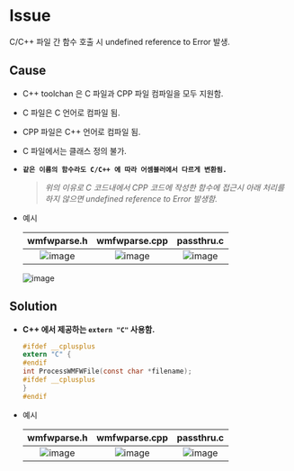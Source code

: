 # Issue
C/C++ 파일 간 함수 호출 시 undefined reference to Error 발생.

## Cause
- C++ toolchan 은 C 파일과 CPP 파일 컴파일을 모두 지원함.
- C 파일은 C 언어로 컴파일 됨.
- CPP 파일은 C++ 언어로 컴파일 됨.
- C 파일에서는 클래스 정의 불가.
- **`같은 이름의 함수라도 C/C++ 에 따라 어셈블러에서 다르게 변환됨.`**
   > _위의 이유로 C 코드내에서 CPP 코드에 작성한 함수에 접근시 아래 처리를 하지 않으면 undefined reference to Error 발생함._
- 예시

   |wmfwparse.h|wmfwparse.cpp|passthru.c|
   |:---:|:---:|:---:|
   |![image](https://user-images.githubusercontent.com/26864945/69854582-c66ecd00-12cc-11ea-950f-13e7cde8a17a.png)|![image](https://user-images.githubusercontent.com/26864945/69854630-e605f580-12cc-11ea-8fc3-0b19cccee59f.png)|![image](https://user-images.githubusercontent.com/26864945/69854715-1e0d3880-12cd-11ea-96ab-74f5be5141d9.png)|

   ![image](https://user-images.githubusercontent.com/26864945/69854940-b7d4e580-12cd-11ea-96f4-b471ac556aaa.png)

## Solution
- **C++ 에서 제공하는 `extern "C"` 사용함.**
   ```c
   #ifdef __cplusplus
   extern "C" {
   #endif
   int ProcessWMFWFile(const char *filename);
   #ifdef __cplusplus
   }
   #endif
   ```
- 예시

   |wmfwparse.h|wmfwparse.cpp|passthru.c|
   |:---:|:---:|:---:|
   |![image](https://user-images.githubusercontent.com/26864945/69855149-32056a00-12ce-11ea-94d8-a816ea16bd1f.png)|![image](https://user-images.githubusercontent.com/26864945/69854630-e605f580-12cc-11ea-8fc3-0b19cccee59f.png)|![image](https://user-images.githubusercontent.com/26864945/69854715-1e0d3880-12cd-11ea-96ab-74f5be5141d9.png)|

